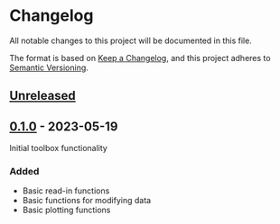 # Changelog

All notable changes to this project will be documented in this file.

The format is based on [Keep a Changelog](https://keepachangelog.com/en/1.0.0/),
and this project adheres to [Semantic Versioning](https://semver.org/spec/v2.0.0.html).

## [Unreleased]

## [0.1.0] - 2023-05-19
Initial toolbox functionality
### Added
 - Basic read-in functions
 - Basic functions for modifying data
 - Basic plotting functions

[unreleased]: https://github.com/upb-lea/pySignalScope/compare/0.1.0...HEAD
[0.1.0]: https://github.com/upb-lea/pySignalScope/releases/tag/0.1.0
